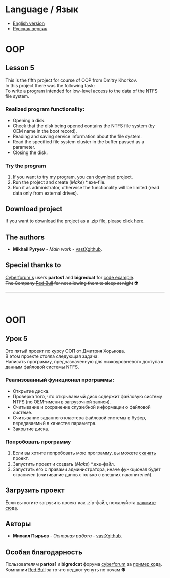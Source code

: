 # Language / Язык
* [English version](https://github.com/vastXgithub/OOP_lesson_5/blob/master/README.md#oop)
* [Русская версия](https://github.com/vastXgithub/OOP_lesson_5/blob/master/README.md#%D0%BE%D0%BE%D0%BF)
# OOP
## Lesson 5
This is the fifth project for course of OOP from Dmitry Khorkov. <br /> In this project there was the following task: <br /> To write a program intended for low-level access to the data of the NTFS file system.
### Realized program functionality:
* Opening a disk.
* Check that the disk being opened contains the NTFS file system (by OEM name in the boot record).
* Reading and saving service information about the file system.
* Read the specified file system cluster in the buffer passed as a parameter.
* Closing the disk.
### Try the program
1. If you want to try my program, you can [download](https://github.com/vastXgithub/OOP_lesson_5/archive/master.zip) project.
2. Run the project and create (*Make*) \*.exe-file.
3. Run it as administrator, otherwise the functionality will be limited (read data only from external drives).
## Download project
If you want to download the project as a .zip file, please [click here](https://github.com/vastXgithub/OOP_lesson_5/archive/master.zip).
## The authors
* **Mikhail Pyryev** - *Main work* - [vastXgithub](https://github.com/vastXgithub).
## Special thanks to
[Cyberforum\`s](http://www.cyberforum.ru) users **partos1** and **bigredcat** for [code example](http://www.cyberforum.ru/visual-cpp/thread249628.html).<br />
~~The Company [Red Bull](https://www.redbull.com/) for not allowing them to sleep at night~~ 👽

---

<br />

# ООП
## Урок 5
Это пятый проект по курсу ООП от Дмитрия Хорькова.<br />В этом проекте стояла следующая задача:<br />Написать программу, предназначенную для низкоуровневого доступа к данным файловой системы NTFS.
### Реализованный функционал программы:
* Открытие диска.
* Проверка того, что открываемый диск содержит файловую систему NTFS (по OEM-имени в загрузочной записи).
* Считывание и сохранение служебной информации о файловой системе.
* Считывание заданного кластера файловой системы в буфер, передаваемый в качестве параметра.
* Закрытие диска.
### Попробовать программу
1. Если вы хотите попробовать мою программу, вы можете [скачать](https://github.com/vastXgithub/OOP_lesson_5/archive/master.zip) проект.
2. Запустить проект и создать (*Make*) \*.exe-файл.
3. Запустить его с правами администратора, иначе функционал будет ограничен (считивание данных только с внешних накопителей).
## Загрузить проект
Если вы хотите загрузить проект как .zip-файл, пожалуйста [нажмите сюда](https://github.com/vastXgithub/OOP_lesson_5/archive/master.zip).
## Авторы
* **Михаил Пырьев** - *Основная работа* - [vastXgithub](https://github.com/vastXgithub).
## Особая благодарность
Пользователям **partos1** и **bigredcat** форума [cyberforum](http://www.cyberforum.ru) за [пример кода](http://www.cyberforum.ru/visual-cpp/thread249628.html).<br />
~~Компании [Red Bull](https://www.redbull.com/ru-ru/) за то что недают уснуть по ночам~~ 👽
